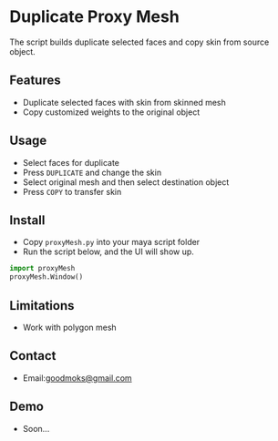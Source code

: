 # Duplicate Proxy Mesh
The script builds duplicate selected faces and copy skin from source object.

## Features
- Duplicate selected faces with skin from skinned mesh
- Copy customized weights to the original object

## Usage
- Select faces for duplicate
- Press `DUPLICATE` and change the skin
- Select original mesh and then select destination object
- Press `COPY` to transfer skin
 
## Install
- Copy `proxyMesh.py` into your maya script folder 
- Run the script below, and the UI will show up.
```python
import proxyMesh
proxyMesh.Window()
```

## Limitations 
- Work with polygon mesh

## Contact
- Email:goodmoks@gmail.com

## Demo
- Soon...